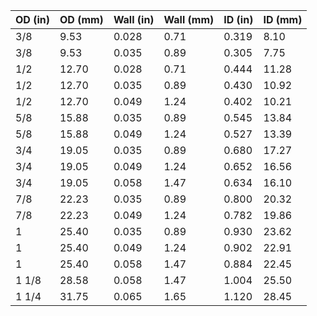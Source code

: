 | OD (in) | OD (mm) | Wall (in) | Wall (mm) | ID (in) | ID (mm) |
|---------|---------|-----------|-----------|---------|---------|
| 3/8     | 9.53    | 0.028     | 0.71      | 0.319   | 8.10    |
| 3/8     | 9.53    | 0.035     | 0.89      | 0.305   | 7.75    |
| 1/2     | 12.70   | 0.028     | 0.71      | 0.444   | 11.28   |
| 1/2     | 12.70   | 0.035     | 0.89      | 0.430   | 10.92   |
| 1/2     | 12.70   | 0.049     | 1.24      | 0.402   | 10.21   |
| 5/8     | 15.88   | 0.035     | 0.89      | 0.545   | 13.84   |
| 5/8     | 15.88   | 0.049     | 1.24      | 0.527   | 13.39   |
| 3/4     | 19.05   | 0.035     | 0.89      | 0.680   | 17.27   |
| 3/4     | 19.05   | 0.049     | 1.24      | 0.652   | 16.56   |
| 3/4     | 19.05   | 0.058     | 1.47      | 0.634   | 16.10   |
| 7/8     | 22.23   | 0.035     | 0.89      | 0.800   | 20.32   |
| 7/8     | 22.23   | 0.049     | 1.24      | 0.782   | 19.86   |
| 1       | 25.40   | 0.035     | 0.89      | 0.930   | 23.62   |
| 1       | 25.40   | 0.049     | 1.24      | 0.902   | 22.91   |
| 1       | 25.40   | 0.058     | 1.47      | 0.884   | 22.45   |
| 1 1/8   | 28.58   | 0.058     | 1.47      | 1.004   | 25.50   |
| 1 1/4   | 31.75   | 0.065     | 1.65      | 1.120   | 28.45   |
